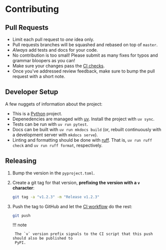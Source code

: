 # Contributing

## Pull Requests

- Limit each pull request to *one* idea only.
- Pull requests branches will be squashed and rebased on top of `master`.
- *Always* add tests and docs for your code.
- No contribution is too small! Please submit as many fixes for typos and grammar bloopers as you
  can!
- Make sure your changes pass the
  [CI checks](https://github.com/t-mart/wap/blob/master/.github/workflows/ci.yml).
- Once you've addressed review feedback, make sure to bump the pull request with a short note.

## Developer Setup

A few nuggets of information about the project:

- This is a [Python](https://www.python.org/downloads/) project.
- Depenedencies are managed with [uv](https://docs.astral.sh/uv/). Install the project with
  `uv sync`.
- Tests can be run with `uv run pytest`.
- Docs can be built with `uv run mkdocs build` (or, rebuilt continuously with a development server with
  `mkdocs serve`).
- Linting and formatting should be done with
  [ruff](https://docs.astral.sh/ruff/). That is, `uv run ruff check` and `uv run
  ruff format`, respectively.


## Releasing

1. Bump the version in the `pyproject.toml`.

2. Create a git tag for that version, **prefixing the version with a `v` character**:

    ```bash
    git tag -a "v1.2.3" -m "Release v1.2.3"
    ```

3. Push the tag to GitHub and let the
   [CI workflow](https://github.com/t-mart/wap/blob/master/.github/workflows/ci.yml) do the rest:

    ```bash
    git push
    ```

    !!! note

        The `v` version prefix signals to the CI script that this push should also be published to
        PyPI.
